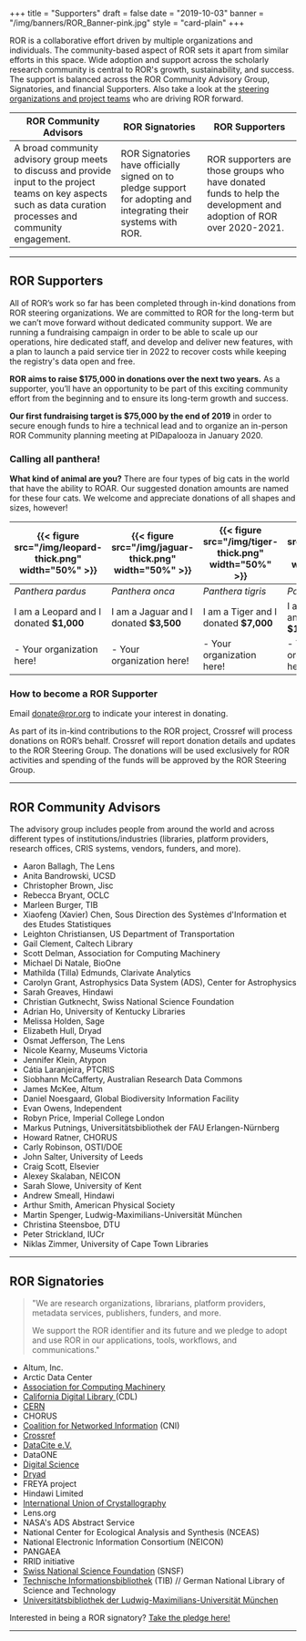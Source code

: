 +++
title = "Supporters"
draft = false
date = "2019-10-03"
banner = "/img/banners/ROR_Banner-pink.jpg"
style = "card-plain"
+++

ROR is a collaborative effort driven by multiple organizations and individuals. The community-based aspect of ROR sets it apart from similar efforts in this space. Wide adoption and support across the scholarly research community is central to ROR's growth, sustainability, and success. The support is balanced across the ROR Community Advisory Group, Signatories, and financial Supporters. Also take a look at the [steering organizations and project teams](/about) who are driving ROR forward.

|ROR Community Advisors	|ROR Signatories	|ROR Supporters	|
|---	|---	|--- |
|A broad community advisory group meets to discuss and provide input to the project teams on key aspects such as data curation processes and community engagement. |ROR Signatories have officially signed on to pledge support for adopting and integrating their systems with ROR. 	|ROR supporters are those groups who have donated funds to help the development and adoption of ROR over 2020-2021.	|

---

## ROR Supporters

All of ROR’s work so far has been completed through in-kind donations from ROR steering organizations. We are committed to ROR for the long-term but we can’t move forward without dedicated community support. We are running a fundraising campaign in order to be able to scale up our operations, hire dedicated staff, and develop and deliver new features, with a plan to launch a paid service tier in 2022 to recover costs while keeping the registry's data open and free.

**ROR aims to raise $175,000 in donations over the next two years.** As a supporter, you’ll have an opportunity to be part of this exciting community effort from the beginning and to ensure its long-term growth and success.

**Our first fundraising target is $75,000 by the end of 2019** in order to secure enough funds to hire a technical lead and to organize an in-person ROR Community planning meeting at PIDapalooza in January 2020.

### Calling all panthera!

**What kind of animal are you?**
There are four types of big cats in the world that have the ability to ROAR. Our suggested donation amounts are named for these four cats. We welcome and appreciate donations of all shapes and sizes, however!

|{{< figure src="/img/leopard-thick.png" width="50%" >}}   	|{{< figure src="/img/jaguar-thick.png" width="50%" >}}   	|{{< figure src="/img/tiger-thick.png" width="50%" >}}   	|{{< figure src="/img/lion-thick.png" width="50%" >}}   	|
|---	|---	|---	|---	|
|_Panthera pardus_	| _Panthera onca_	|_Panthera tigris_	|_Panthera leo_	|
|I am a Leopard and I donated **$1,000**   	|I am a Jaguar and I donated **$3,500**   	|I am a Tiger and I donated **$7,000**   	|I am a Lioness and I donated **$10,000**   	|
|- Your organization here!   |- Your organization here!   |- Your organization here!   |- Your organization here!   |

### How to become a ROR Supporter

Email <donate@ror.org> to indicate your interest in donating.

As part of its in-kind contributions to the ROR project, Crossref will process donations on ROR’s behalf. Crossref will report donation details and updates to the ROR Steering Group. The donations will be used exclusively for ROR activities and spending of the funds will be approved by the ROR Steering Group.

---

## ROR Community Advisors
The advisory group includes people from around the world and across different types of institutions/industries (libraries, platform providers, research offices, CRIS systems, vendors, funders, and more).  

-   Aaron Ballagh, The Lens    
-   Anita Bandrowski, UCSD    
-   Christopher Brown, Jisc    
-   Rebecca Bryant,	OCLC    
-   Marleen Burger,	TIB    
-   Xiaofeng (Xavier) Chen,	Sous Direction des Systèmes d'Information et des Etudes Statistiques    
-   Leighton Christiansen, US Department of Transportation    
-   Gail Clement,	Caltech Library    
-   Scott Delman,	Association for Computing Machinery    
-   Michael Di Natale, BioOne    
-   Mathilda (Tilla) Edmunds,	Clarivate Analytics    
-   Carolyn Grant, Astrophysics Data System (ADS), Center for Astrophysics
-   Sarah Greaves, Hindawi    
-   Christian Gutknecht, Swiss National Science Foundation    
-   Adrian Ho, University of Kentucky Libraries    
-   Melissa Holden,	Sage    
-   Elizabeth Hull,	Dryad    
-   Osmat Jefferson, The Lens    
-   Nicole Kearny, Museums Victoria    
-   Jennifer Klein,	Atypon    
-   Cátia Laranjeira,	PTCRIS    
-   Siobhann McCafferty, Australian Research Data Commons    
-   James McKee, Altum    
-   Daniel Noesgaard,	Global Biodiversity Information Facility    
-   Evan Owens,	Independent    
-   Robyn Price,	Imperial College London    
-   Markus Putnings,	Universitätsbibliothek der FAU Erlangen-Nürnberg    
-   Howard Ratner, CHORUS    
-   Carly Robinson, OSTI/DOE    
-   John Salter, University of Leeds    
-   Craig Scott, Elsevier    
-   Alexey Skalaban, NEICON    
-   Sarah  Slowe,	University of Kent    
-   Andrew Smeall, Hindawi    
-   Arthur Smith,	American Physical Society    
-   Martin Spenger,	Ludwig-Maximilians-Universität München
-   Christina Steensboe, DTU    
-   Peter Strickland,	IUCr    
-   Niklas Zimmer, University of Cape Town Libraries    

---

## ROR Signatories

> "We are research organizations, librarians, platform providers, metadata services, publishers, funders, and more.
>
> We support the ROR identifier and its future and we pledge to adopt and use ROR in our applications, tools, workflows, and communications."


-   Altum, Inc.
-   Arctic Data Center
-   [Association for Computing Machinery](https://ror.org/03wsadn68) 
-   [California Digital Library ](https://ror.org/03yrm5c26)(CDL)
-   [CERN](https://ror.org/01ggx4157)
-   CHORUS
-   [Coalition for Networked Information](https://ror.org/043fjtb89) (CNI)
-   [Crossref](https://ror.org/02twcfp32)
-   [DataCite e.V.](https://ror.org/04wxnsj81)
-   DataONE
-   [Digital Science](https://ror.org/02ktfc112)
-   [Dryad](https://ror.org/00x6h5n95)
-   FREYA project 
-   Hindawi Limited
-   [International Union of Crystallography](https://ror.org/00vdend65)
-   Lens.org
-   NASA's ADS Abstract Service
-   National Center for Ecological Analysis and Synthesis (NCEAS)
-   National Electronic Information Consortium (NEICON)
-   PANGAEA
-   RRID initiative
-   [Swiss National Science Foundation](https://ror.org/00yjd3n13) (SNSF)
-   [Technische Informationsbibliothek](https://ror.org/04aj4c181) (TIB) // German National Library of Science and Technology
-   [Universitätsbibliothek der Ludwig-Maximilians-Universität München](https://ror.org/05591te55)


Interested in being a ROR signatory? [Take the pledge here!](https://tinyurl.com/ror-supporters)

---
